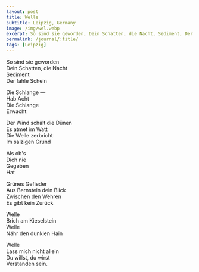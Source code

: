 ```yaml
---
layout: post
title: Welle
subtitle: Leipzig, Germany
image: /img/wel.webp
excerpt: So sind sie geworden, Dein Schatten, die Nacht, Sediment, Der fahle Schein  ...
permalink: /journal/:title/
tags: [Leipzig]
---
```

So sind sie geworden  
Dein Schatten, die Nacht  
Sediment  
Der fahle Schein  

Die Schlange —  
Hab Acht  
Die Schlange  
Erwacht  

Der Wind schält die Dünen  
Es atmet im Watt  
Die Welle zerbricht  
Im salzigen Grund  

Als ob's  
Dich nie  
Gegeben  
Hat  

Grünes Gefieder  
Aus Bernstein dein Blick  
Zwischen den Wehren  
Es gibt kein Zurück  

Welle  
Brich am Kieselstein  
Welle  
Nähr den dunklen Hain  

Welle  
Lass mich nicht allein  
Du willst, du wirst  
Verstanden sein.  